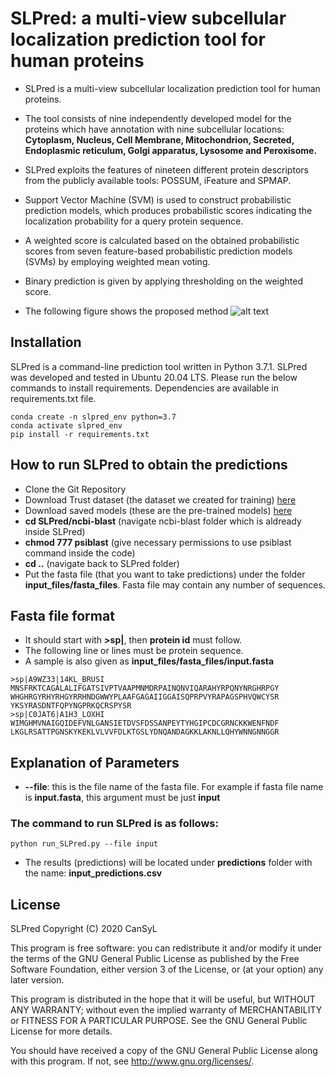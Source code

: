 # SLPred: a multi-view subcellular localization prediction tool for human proteins
* SLPred is a multi-view subcellular localization prediction tool for human proteins.
* The tool consists of nine independently developed model for the proteins which have annotation with nine subcellular locations: **Cytoplasm, Nucleus, Cell Membrane, Mitochondrion, Secreted, Endoplasmic reticulum, Golgi apparatus, Lysosome and Peroxisome.** 
* SLPred exploits the features of nineteen different protein descriptors from the publicly available tools: POSSUM, iFeature and SPMAP.
* Support Vector Machine (SVM) is used to construct probabilistic prediction models, which produces probabilistic scores indicating the localization probability for a query protein sequence. 
* A weighted score is calculated based on the obtained probabilistic scores from seven feature-based probabilistic prediction models (SVMs) by employing weighted mean voting.
* Binary prediction is given by applying thresholding on the weighted score.

* The following figure shows the proposed method
![alt text](https://github.com/gozsari/SLPred/blob/master/images/model_architecture.png)

## Installation

SLPred is a command-line prediction tool written in Python 3.7.1. SLPred was developed and tested in Ubuntu 20.04 LTS. Please run the below commands to install requirements. Dependencies are available in requirements.txt file.

```
conda create -n slpred_env python=3.7
conda activate slpred_env
pip install -r requirements.txt
```

## How to run SLPred to obtain the predictions 

* Clone the Git Repository
* Download Trust dataset (the dataset we created for training) [here](https://drive.google.com/file/d/1m9UpPMkw9XkPzabjURU4bPbFcPKorElP/view?usp=sharing)
* Download saved models (these are the pre-trained models) [here](https://drive.google.com/file/d/1AjZotfRSZkzovtLLmGpdfspQaI0b38x4/view?usp=sharing)
* **cd SLPred/ncbi-blast** (navigate ncbi-blast folder which is aldready inside SLPred)
* **chmod 777 psiblast** (give necessary permissions to use psiblast command inside the code)
* **cd ..** (navigate back to SLPred folder)
* Put the fasta file (that you want to take predictions) under the folder **input_files/fasta_files**. Fasta file may contain any number of sequences. 

## Fasta file format
* It should start with **>sp|**, then **protein id** must follow.
* The following line or lines must be protein sequence.
* A sample is also given as **input_files/fasta_files/input.fasta**
```
>sp|A9WZ33|14KL_BRUSI
MNSFRKTCAGALALIFGATSIVPTVAAPMNMDRPAINQNVIQARAHYRPQNYNRGHRPGY
WHGHRGYRHYRHGYRRHNDGWWYPLAAFGAGAIIGGAISQPRPVYRAPAGSPHVQWCYSR
YKSYRASDNTFQPYNGPRKQCRSPYSR
>sp|C0JAT6|A1H3_LOXHI 
WIMGHMVNAIGQIDEFVNLGANSIETDVSFDSSANPEYTYHGIPCDCGRNCKKWENFNDF
LKGLRSATTPGNSKYKEKLVLVVFDLKTGSLYDNQANDAGKKLAKNLLQHYWNNGNNGGR
```
## Explanation of Parameters
* **--file**: this is the file name of the fasta file. For example if fasta file name is **input.fasta**, this argument must be just **input**

### The command to run SLPred is as follows:
```
python run_SLPred.py --file input 
```

* The results (predictions) will be located under **predictions** folder with the name: **input_predictions.csv**

## License

SLPred
    Copyright (C) 2020 CanSyL

This program is free software: you can redistribute it and/or modify it under the terms of the GNU General Public License as published by the Free Software Foundation, either version 3 of the License, or (at your option) any later version.

This program is distributed in the hope that it will be useful, but WITHOUT ANY WARRANTY; without even the implied warranty of MERCHANTABILITY or FITNESS FOR A PARTICULAR PURPOSE. See the GNU General Public License for more details.

You should have received a copy of the GNU General Public License along with this program.  If not, see <http://www.gnu.org/licenses/>.

